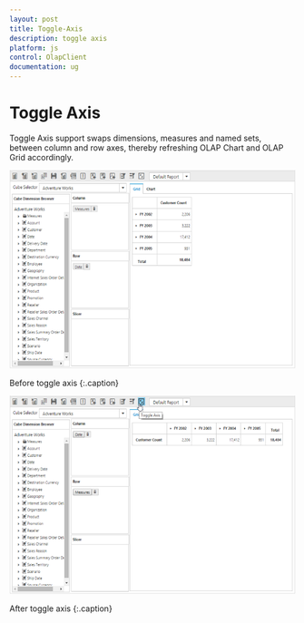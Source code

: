 ```yaml
---
layout: post
title: Toggle-Axis
description: toggle axis
platform: js
control: OlapClient
documentation: ug
---
```


# Toggle Axis

Toggle Axis support swaps dimensions, measures and named sets, between column and row axes, thereby refreshing OLAP Chart and OLAP Grid accordingly.

![](/js/OlapClient/Toggle-Axis_images/Toggle-Axis_images1.png)

Before toggle axis
{:.caption}

![](/js/OlapClient/Toggle-Axis_images/Toggle-Axis_images2.png)

After toggle axis
{:.caption}


